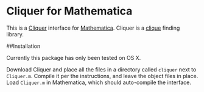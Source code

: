# Cliquer for Mathematica

This is a [Cliquer](http://users.aalto.fi/~pat/cliquer.html) interface for [Mathematica](http://www.wolfram.com/).  Cliquer is a [clique](https://en.wikipedia.org/wiki/Clique_(graph_theory)) finding library.

##Installation

Currently this package has only been tested on OS X.

Download Cliquer and place all the files in a directory called `cliquer` next to `Cliquer.m`.  Compile it per the instructions, and leave the object files in place.  Load `Cliquer.m` in Mathematica, which should auto-compile the interface.



